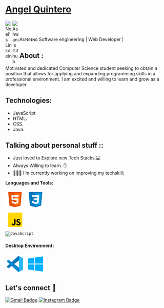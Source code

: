 # <a href="https://www.linkedin.com/in/angel-quintero-85bb52267/">Angel Quintero</a>

<a href="https://www.linkedin.com/in/angel-quintero-85bb52267/">
  <img align="left" alt="Neel's Linkdein" width="22px" src="https://cdn.jsdelivr.net/npm/simple-icons@v3/icons/linkedin.svg" />
</a>
<a href="https://github.com/Angel09122002">
  <img align="left" alt="Ashwani's Github" width="22px" src="https://cdn.jsdelivr.net/npm/simple-icons@v3/icons/github.svg" />
</a>
<a href="https://www.instagram.com/angel__0912/tagged/
  <img align="left" alt="Neel's Instagram" width="22px" src="https://cdn.jsdelivr.net/npm/simple-icons@v3/icons/instagram.svg" />
</a>

<br/>
<br/>



Aꜱᴘɪʀɪɴɢ Software engineering | Web Developer |


## About :
   Motivated and dedicated Computer Science student seeking to obtain a position that allows for applying and expanding programming skills in a professional environment. I am excited and willing to learn and grow as a developer.

 

  
## Technologies:
- JavaScript
- HTML.
- CSS.
- Java.



## Talking about personal stuff ::
                              
- Just loved to Explore new Tech Stacks.💻
- Always Willing to learn. ✋
- 👨🏽‍💻 I’m currently working on improving my techskill;

**Languages and Tools:**  

<code><img style="margin: auto;" src="https://raw.githubusercontent.com/sachinverma53121/sachinverma53121/master/icons/html5.png" alt="HTML5" width="60" height="60"/></code>
<code><img style="margin: auto;" src="https://raw.githubusercontent.com/sachinverma53121/sachinverma53121/master/icons/css3.png" alt="CSS3" width="60" height="60"/></code>
<code> <img style="margin: auto;" src="https://raw.githubusercontent.com/sachinverma53121/sachinverma53121/master/icons/js.png" alt="JavaScript" width="60" height="60"/></code>
<code> <img style="margin: auto;" src="https://www.vectorlogo.zone/logos/reactjs/reactjs-ar21.svg" alt="JavaScript" width="80" height="60"/></code>

<h4>Desktop Environment:</h4>
  <img style="margin: auto;" src="https://raw.githubusercontent.com/sachinverma53121/sachinverma53121/master/icons/vsc.png" alt="VS Code" width="60" height="60"/>
  <img style="margin: auto;" src="https://raw.githubusercontent.com/sachinverma53121/sachinverma53121/master/icons/win10.png" alt="Windows 10" width="60" height="60"/>


##  Let's connect :speech_balloon:
 [![Gmail Badge](https://img.shields.io/badge/-gabrielquintero1221@gmail.com-c14438?style=flat-square&logo=Gmail&logoColor=white&link=mailto:gabrielquintero1221@gmail.com)](mailto:gabrielquintero1221@gmail.com) [![Instagram Badge](https://img.shields.io/badge/-@angel__0912-e4405f?style=flat-square&labelColor=f94877&logo=instagram&logoColor=white&link=https://www.instagram.com/angel__0912/)](https://www.instagram.com/angel__0912/)
